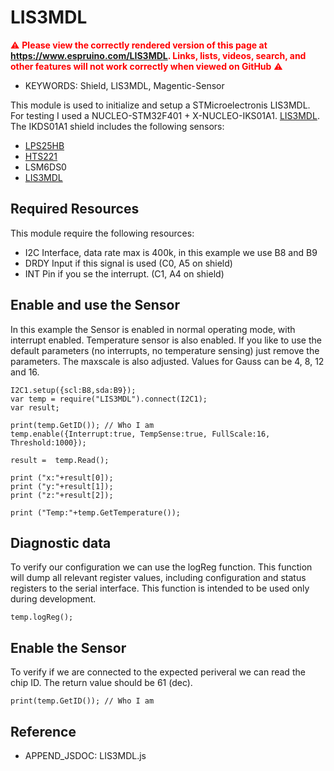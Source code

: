 <!--- Copyright (c) 2018 Your Name. See the file LICENSE for copying permission. -->
LIS3MDL
=====================

<span style="color:red">:warning: **Please view the correctly rendered version of this page at https://www.espruino.com/LIS3MDL. Links, lists, videos, search, and other features will not work correctly when viewed on GitHub** :warning:</span>

* KEYWORDS: Shield, LIS3MDL, Magentic-Sensor

This module is used to initialize and setup a STMicroelectronis LIS3MDL.
For testing I used a NUCLEO-STM32F401 + X-NUCLEO-IKS01A1. [LIS3MDL](/modules/LIS3MDL.js). 
The IKDS01A1 shield includes the following sensors:
* [LPS25HB](/modules/LPS25HB.js)  
* [HTS221](/modules/HTS221.js)
* LSM6DS0 
* [LIS3MDL](/modules/LIS3MDL.js)

## Required Resources
This module require the following resources:

- I2C Interface, data rate max is 400k, in this example we use B8 and B9
- DRDY Input if this signal is used (C0, A5 on shield)
- INT Pin if you se the interrupt. (C1, A4 on shield)

## Enable and use the Sensor
In this example the Sensor is enabled in normal operating mode, with interrupt enabled.
Temperature sensor is also enabled.
If you like to use the default parameters (no interrupts, no temperature sensing) just remove the parameters.
The maxscale is also adjusted. Values for Gauss can be 4, 8, 12 and 16.
```
I2C1.setup({scl:B8,sda:B9});
var temp = require("LIS3MDL").connect(I2C1);
var result;

print(temp.GetID()); // Who I am
temp.enable({Interrupt:true, TempSense:true, FullScale:16, Threshold:1000});

result =  temp.Read();

print ("x:"+result[0]);  
print ("y:"+result[1]);  
print ("z:"+result[2]);  

print ("Temp:"+temp.GetTemperature());  
```
## Diagnostic data
To verify our configuration we can use the logReg function.
This function will dump all relevant register values, including configuration 
and status registers to the serial interface.
This function is intended to be used only during development.
```
temp.logReg();
```
## Enable the Sensor
To verify if we are connected to the expected periveral we can read the chip ID.
The return value should be 61 (dec).
```
print(temp.GetID()); // Who I am
```

  Reference
  ---------

  * APPEND_JSDOC: LIS3MDL.js
